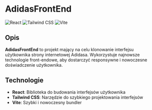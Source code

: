 # AdidasFrontEnd

![React](https://img.shields.io/badge/React-61DAFB?style=for-the-badge&logo=react&logoColor=black)
![Tailwind CSS](https://img.shields.io/badge/Tailwind%20CSS-06B6D4?style=for-the-badge&logo=tailwindcss&logoColor=white)
![Vite](https://img.shields.io/badge/Vite-64B2E0?style=for-the-badge&logo=vite&logoColor=white)

## Opis

**AdidasFrontEnd** to projekt mający na celu klonowanie interfejsu użytkownika strony internetowej Adidasa. Wykorzystuje najnowsze technologie front-endowe, aby dostarczyć responsywne i nowoczesne doświadczenie użytkownika.

## Technologie

- **React**: Biblioteka do budowania interfejsów użytkownika
- **Tailwind CSS**: Narzędzie do szybkiego projektowania interfejsów
- **Vite**: Szybki i nowoczesny bundler
